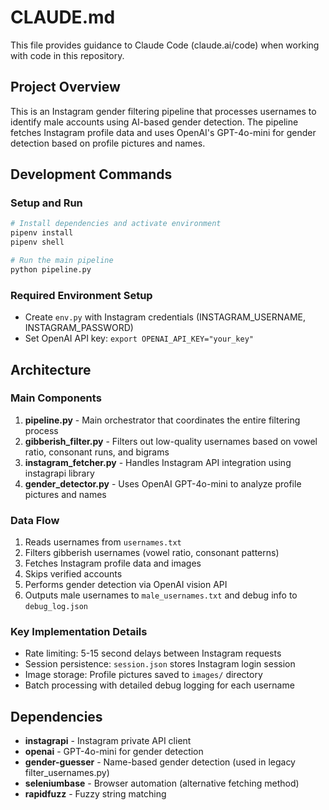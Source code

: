 # CLAUDE.md

This file provides guidance to Claude Code (claude.ai/code) when working with code in this repository.

## Project Overview

This is an Instagram gender filtering pipeline that processes usernames to identify male accounts using AI-based gender detection. The pipeline fetches Instagram profile data and uses OpenAI's GPT-4o-mini for gender detection based on profile pictures and names.

## Development Commands

### Setup and Run
```bash
# Install dependencies and activate environment
pipenv install
pipenv shell

# Run the main pipeline
python pipeline.py
```

### Required Environment Setup
- Create `env.py` with Instagram credentials (INSTAGRAM_USERNAME, INSTAGRAM_PASSWORD)
- Set OpenAI API key: `export OPENAI_API_KEY="your_key"`

## Architecture

### Main Components
1. **pipeline.py** - Main orchestrator that coordinates the entire filtering process
2. **gibberish_filter.py** - Filters out low-quality usernames based on vowel ratio, consonant runs, and bigrams
3. **instagram_fetcher.py** - Handles Instagram API integration using instagrapi library
4. **gender_detector.py** - Uses OpenAI GPT-4o-mini to analyze profile pictures and names

### Data Flow
1. Reads usernames from `usernames.txt`
2. Filters gibberish usernames (vowel ratio, consonant patterns)
3. Fetches Instagram profile data and images
4. Skips verified accounts
5. Performs gender detection via OpenAI vision API
6. Outputs male usernames to `male_usernames.txt` and debug info to `debug_log.json`

### Key Implementation Details
- Rate limiting: 5-15 second delays between Instagram requests
- Session persistence: `session.json` stores Instagram login session
- Image storage: Profile pictures saved to `images/` directory
- Batch processing with detailed debug logging for each username

## Dependencies
- **instagrapi** - Instagram private API client
- **openai** - GPT-4o-mini for gender detection
- **gender-guesser** - Name-based gender detection (used in legacy filter_usernames.py)
- **seleniumbase** - Browser automation (alternative fetching method)
- **rapidfuzz** - Fuzzy string matching